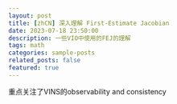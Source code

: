```yaml
---
layout: post
title: [zhCN] 深入理解 First-Estimate Jacobian
date: 2023-07-18 23:50:00
description: 一些VIO中使用的FEJ的理解
tags: math
categories: sample-posts
related_posts: false
featured: true
---
```


重点关注了VINS的observability and consistency